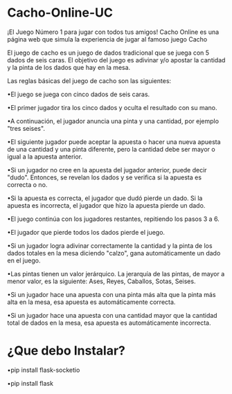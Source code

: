 # Cacho-Online-UC
¡El Juego Número 1 para jugar con todos tus amigos! Cacho Online es una página web que simula la experiencia de jugar al famoso juego Cacho

El juego de cacho es un juego de dados tradicional que se juega con 5 dados de seis caras. El objetivo del juego es adivinar y/o apostar la cantidad y la pinta de los dados que hay en la mesa.

Las reglas básicas del juego de cacho son las siguientes:

•El juego se juega con cinco dados de seis caras.

•El primer jugador tira los cinco dados y oculta el resultado con su mano.

•A continuación, el jugador anuncia una pinta y una cantidad, por ejemplo "tres seises".

•El siguiente jugador puede aceptar la apuesta o hacer una nueva apuesta de una cantidad y una pinta diferente, pero la cantidad debe ser mayor o igual a la apuesta anterior.

•Si un jugador no cree en la apuesta del jugador anterior, puede decir "dudo". Entonces, se revelan los dados y se verifica si la apuesta es correcta o no.

•Si la apuesta es correcta, el jugador que dudó pierde un dado. Si la apuesta es incorrecta, el jugador que hizo la apuesta pierde un dado.

•El juego continúa con los jugadores restantes, repitiendo los pasos 3 a 6.

•El jugador que pierde todos los dados pierde el juego.

•Si un jugador logra adivinar correctamente la cantidad y la pinta de los dados totales en la mesa diciendo "calzo", gana automáticamente un dado en el juego.

•Las pintas tienen un valor jerárquico. La jerarquía de las pintas, de mayor a menor valor, es la siguiente: Ases, Reyes, Caballos, Sotas, Seises.

•Si un jugador hace una apuesta con una pinta más alta que la pinta más alta en la mesa, esa apuesta es automáticamente correcta.

•Si un jugador hace una apuesta con una cantidad mayor que la cantidad total de dados en la mesa, esa apuesta es automáticamente incorrecta.


# ¿Que debo Instalar?

•pip install flask-socketio

•pip install flask
